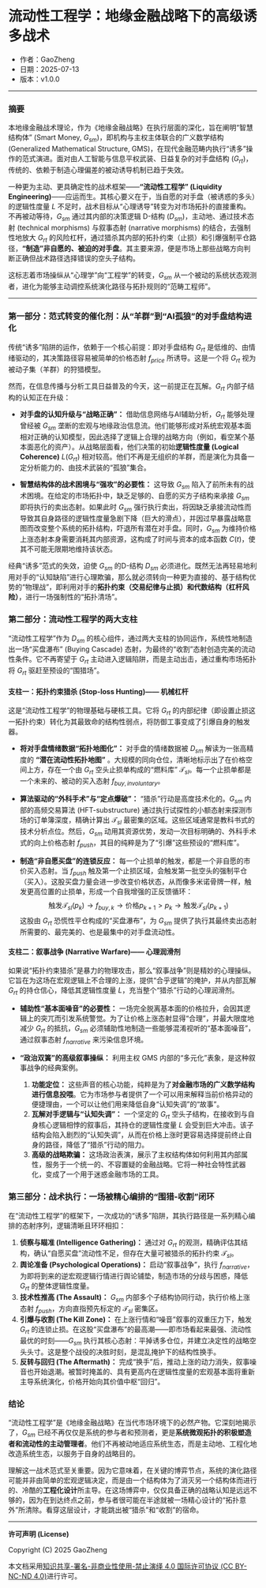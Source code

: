 # **流动性工程学：地缘金融战略下的高级诱多战术**

- 作者：GaoZheng
- 日期：2025-07-13
- 版本：v1.0.0

---

### **摘要**

本地缘金融战术理论，作为《地缘金融战略》在执行层面的深化，旨在阐明“智慧结构体” (Smart Money, $G_{sm}$)，即机构与主权主体联合的广义数学结构 (Generalized Mathematical Structure, GMS)，在现代金融范畴内执行“诱多”操作的范式演进。面对由人工智能与信息平权武装、日益复杂的对手盘结构 ($G_{rt}$)，传统的、依赖于制造心理偏差的被动诱导机制已趋于失效。

一种更为主动、更具确定性的战术框架——**“流动性工程学” (Liquidity Engineering)**——应运而生。其核心要义在于，当自愿的对手盘（被诱惑的多头）的逻辑性度量 $L$ 不足时，战术目标从“心理诱导”转变为对市场拓扑的直接重构。不再被动等待，$G_{sm}$ 通过其内部的决策逻辑 D-结构 ($D_{sm}$)，主动地、通过技术态射 (technical morphisms) 与叙事态射 (narrative morphisms) 的结合，去强制性地放大 $G_{rt}$ 的风险杠杆，通过猎杀其内部的拓扑约束（止损）和引爆强制平仓路径，**“制造”非自愿的、被迫的对手盘**。其主要来源，便是市场上那些战略方向判断正确但战术路径选择错误的空头子结构。

这标志着市场操纵从“心理学”向“工程学”的转变，$G_{sm}$ 从一个被动的系统状态观测者，进化为能够主动调控系统演化路径与拓扑规则的“范畴工程师”。

---

### **第一部分：范式转变的催化剂：从“羊群”到“AI孤狼”的对手盘结构进化**

传统“诱多”陷阱的运作，依赖于一个核心前提：即对手盘结构 $G_{rt}$ 是低维的、由情绪驱动的，其决策路径容易被简单的价格态射 $f_{price}$ 所诱导。这是一个将 $G_{rt}$ 视为被动子集（羊群）的狩猎模型。

然而，在信息传播与分析工具日益普及的今天，这一前提正在瓦解。$G_{rt}$ 内部子结构的认知正在升级：

*   **对手盘的认知升级与“战略正确”：** 借助信息网络与AI辅助分析，$G_{rt}$ 能够处理曾经被 $G_{sm}$ 垄断的宏观与地缘政治信息流。他们能够形成对系统宏观基本面相对正确的认知模型，因此选择了逻辑上合理的战略方向（例如，看空某个基本面恶化的资产）。从战略层面看，他们决策的初始**逻辑性度量 (Logical Coherence)** $L(G_{rt})$ 相对较高。他们不再是无组织的羊群，而是演化为具备一定分析能力的、由技术武装的“孤狼”集合。

*   **智慧结构体的战术困境与“强攻”的必要性：** 这导致 $G_{sm}$ 陷入了前所未有的战术困境。在给定的市场拓扑中，缺乏足够的、自愿的买方子结构来承接 $G_{sm}$ 即将执行的卖出态射。如果此时 $G_{sm}$ 强行执行卖出，将因缺乏承接流动性而导致其自身路径的逻辑性度量急剧下降（巨大的滑点），并因过早暴露战略意图而改变整个系统的拓扑结构，吓退所有潜在对手盘。同时，$G_{sm}$ 为维持价格上涨态射本身需要消耗其内部资源，这构成了时间与资本的成本函数 $C(t)$，使其不可能无限期地维持该状态。

经典“诱多”范式的失效，迫使 $G_{sm}$ 的D-结构 $D_{sm}$ 必须进化。既然无法再轻易地利用对手的“认知缺陷”进行心理欺骗，那么就必须转向一种更为直接的、基于结构优势的“物理战”，即利用对手的**拓扑约束（交易纪律与止损）**和**代数结构（杠杆风险）**，进行一场强制性的“拓扑清场”。

### **第二部分：流动性工程学的两大支柱**

“流动性工程学”作为 $D_{sm}$ 的核心组件，通过两大支柱的协同运作，系统性地制造出一场“买盘瀑布” (Buying Cascade) 态射，为最终的“收割”态射创造完美的流动性条件。它不再寄望于 $G_{rt}$ 主动进入逻辑陷阱，而是主动出击，通过重构市场拓扑将 $G_{rt}$ 驱赶至预设的“围猎场”。

#### **支柱一：拓扑约束猎杀 (Stop-loss Hunting)—— 机械杠杆**

这是“流动性工程学”的物理基础与硬核工具。它将 $G_{rt}$ 的内部纪律（即设置止损这一拓扑约束）转化为其最致命的结构性弱点，将防御工事变成了引爆自身的触发器。

*   **将对手盘情绪数据“拓扑地图化”：** 对手盘的情绪数据被 $D_{sm}$ 解读为一张高精度的 **“潜在流动性拓扑地图”** 。大规模的同向仓位，清晰地标示出了在价格空间上方，存在一个由 $G_{rt}$ 空头止损单构成的“燃料库” $\mathcal{T}_{sl}$。每一个止损单都是一个未来的、被动的买入态射 $f_{buy, involuntary}$。

*   **算法驱动的“外科手术”与“定点爆破”：** “猎杀”行动是高度技术化的。$G_{sm}$ 内部的高频交易算法 (HFT-substructure) 通过执行试探性的小额态射来探测市场的订单簿深度，精确计算出 $\mathcal{T}_{sl}$ 最密集的区域。这些区域通常是教科书式的技术分析点位。然后，$G_{sm}$ 动用其资源优势，发动一次目标明确的、外科手术式的向上价格态射 $f_{push}$，其目的纯粹是为了“引爆”这些预设的“燃料库”。

*   **制造“非自愿买盘”的连锁反应：** 每一个止损单的触发，都是一个非自愿的市价买入态射。当 $f_{push}$ 触及第一个止损区域，会触发第一批空头的强制平仓（买入）。这股买盘力量会进一步改变价格状态，从而像多米诺骨牌一样，触发更高位置的止损单，形成一个自我增强的正反馈循环：
    $$
    \text{触发}\mathcal{T}_{sl}(p_k) \rightarrow f_{buy, k} \rightarrow \text{价格} p_{k+1} > p_k \rightarrow \text{触发}\mathcal{T}_{sl}(p_{k+1})
    $$
    这股由 $G_{rt}$ 恐慌性平仓构成的“买盘瀑布”，为 $G_{sm}$ 提供了执行其最终卖出态射所需要的、最完美的、也是最集中的对手盘流动性。

#### **支柱二：叙事战争 (Narrative Warfare)—— 心理润滑剂**

如果说“拓扑约束猎杀”是暴力的物理攻击，那么“叙事战争”则是精妙的心理操纵。它旨在为这场在宏观逻辑上不合理的上涨，提供“合乎逻辑”的掩护，并从内部瓦解 $G_{rt}$ 的持仓信心，降低其逻辑性度量 $L$，充当整个“猎杀”行动的心理润滑剂。

*   **辅助性“基本面噪音”的必要性：** 一场完全脱离基本面的价格拉升，会因其逻辑上的突兀而引发系统警觉。为了让价格上涨态射显得“合理”，并最大限度地减少 $G_{rt}$ 的抵抗，$G_{sm}$ 必须辅助性地制造一些能够混淆视听的“基本面噪音”，通过叙事态射 $f_{narrative}$ 来污染信息环境。

*   **“政治双簧”的高级叙事操纵：** 利用主权 GMS 内部的“多元化”表象，是这种叙事战争的经典案例。
    1.  **功能定位：** 这些声音的核心功能，纯粹是为了**对金融市场的广义数学结构进行信息投喂**。它为市场参与者提供了一个可以用来解释当前价格异动的便捷理由，一个可以让他们用来降低自身“认知失调”的“故事”。
    2.  **瓦解对手逻辑与“认知失调”：** 一个坚定的 $G_{rt}$ 空头子结构，在接收到与自身核心逻辑相悖的叙事后，其持仓的逻辑性度量 $L$ 会受到巨大冲击。该子结构会陷入剧烈的“认知失调”，从而在价格上涨时更容易选择提前终止自身的路径，降低了“猎杀”行动的阻力。
    3.  **高级的战略欺骗：** 这场政治表演，展示了主权结构体如何利用其内部属性，服务于一个统一的、不容置疑的金融战略。它将一种社会特性武器化，变成了一个用于迷惑金融市场的工具。

### **第三部分：战术执行：一场被精心编排的“围猎-收割”闭环**

在“流动性工程学”的框架下，一次成功的“诱多”陷阱，其执行路径是一系列精心编排的态射序列，逻辑清晰且环环相扣：

1.  **侦察与瞄准 (Intelligence Gathering)：** 通过对 $G_{rt}$ 的观测，精确评估其结构，确认“自愿买盘”流动性不足，但存在大量可被猎杀的拓扑约束 $\mathcal{T}_{sl}$。
2.  **舆论准备 (Psychological Operations)：** 启动“叙事战争”，执行 $f_{narrative}$，为即将到来的逆宏观逻辑行情进行舆论铺垫，制造市场的分歧与困惑，降低 $G_{rt}$ 的整体逻辑性度量。
3.  **技术性推高 (The Assault)：** $G_{sm}$ 内部多个子结构协同行动，执行价格上涨态射 $f_{push}$，方向直指预先标定的 $\mathcal{T}_{sl}$ 密集区。
4.  **引爆与收割 (The Kill Zone)：** 在上涨行情和“噪音”叙事的双重压力下，触发 $G_{rt}$ 的连锁止损。在这股“买盘瀑布”的最高潮——即市场看起来最强、流动性最优的时刻——$G_{sm}$ 执行其核心态射：平掉诱多仓位，并建立决定性的战略空头头寸。这是整个战役的决胜时刻，是混乱掩护下的结构性换手。
5.  **反转与回归 (The Aftermath)：** 完成“换手”后，推动上涨的动力消失，叙事噪音也开始退潮。被暂时掩盖的、具有更高内在逻辑性度量的宏观基本面将重新主导系统演化，价格开始向其价值中枢“回归”。

### **结论**

“流动性工程学”是《地缘金融战略》在当代市场环境下的必然产物。它深刻地揭示了，$G_{sm}$ 已经不再仅仅是系统的参与者和预测者，更是**系统微观拓扑的积极塑造者和流动性的主动管理者**。他们不再被动地适应系统生态，而是主动地、工程化地改造系统生态，以服务于自身的战略目的。

理解这一战术范式至关重要。因为它意味着，在关键的博弈节点，系统的演化路径可能并非由简单的宏观逻辑决定，而是由一个结构体为了消灭另一个结构体而进行的、冷酷的**工程化设计**所主导。在这场博弈中，仅仅具备正确的战略认知是远远不够的，因为在到达终点之前，参与者很可能在半途就被一场精心设计的“拓扑意外”所清除。看穿这层设计，才能跳出被“猎杀”和“收割”的宿命。

---

**许可声明 (License)**

Copyright (C) 2025 GaoZheng 

本文档采用[知识共享-署名-非商业性使用-禁止演绎 4.0 国际许可协议 (CC BY-NC-ND 4.0)](https://creativecommons.org/licenses/by-nc-nd/4.0/deed.zh-Hans)进行许可。
